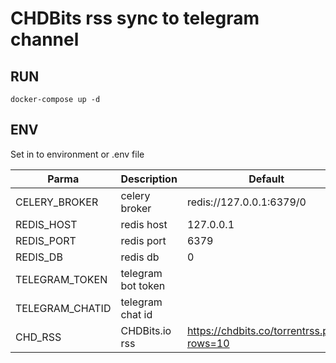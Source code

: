 # CHDBits rss sync to telegram channel

## RUN

`docker-compose up -d`

## ENV

Set in to environment or .env file

|Parma|Description|Default|
|--|--|--|
|CELERY_BROKER| celery broker| redis://127.0.0.1:6379/0|
|REDIS_HOST| redis host | 127.0.0.1|
|REDIS_PORT|redis port |6379|
|REDIS_DB|redis db |0|
|TELEGRAM_TOKEN|telegram bot token ||
|TELEGRAM_CHATID|telegram chat id ||
|CHD_RSS|CHDBits.io rss |https://chdbits.co/torrentrss.php?rows=10|

